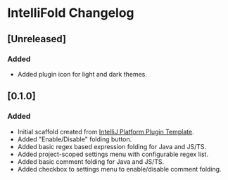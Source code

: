 <!-- Keep a Changelog guide -> https://keepachangelog.com -->

# IntelliFold Changelog

## [Unreleased]
### Added
- Added plugin icon for light and dark themes.
## [0.1.0]
### Added
- Initial scaffold created from [IntelliJ Platform Plugin Template](https://github.com/JetBrains/intellij-platform-plugin-template).
- Added "Enable/Disable" folding button.
- Added basic regex based expression folding for Java and JS/TS.
- Added project-scoped settings menu with configurable regex list.
- Added basic comment folding for Java and JS/TS.
- Added checkbox to settings menu to enable/disable comment folding.
